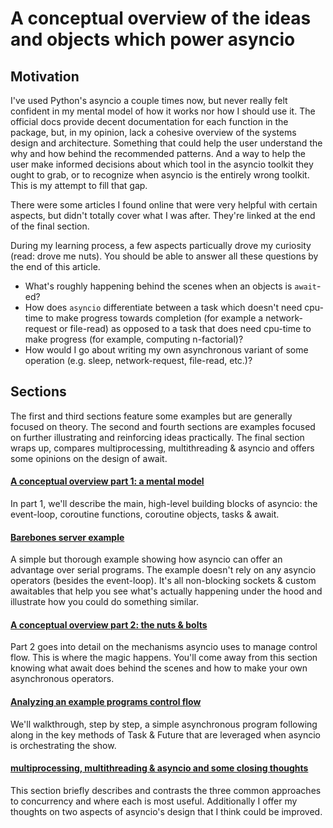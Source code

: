 # A conceptual overview of the ideas and objects which power asyncio

## Motivation

I've used Python's asyncio a couple times now, but never really felt confident in my mental model of how it works nor how I should use it. The official docs provide decent documentation for each function in the package, but, in my opinion, lack a cohesive overview of the systems design and architecture. Something that could help the user understand the why and how behind the recommended patterns. And a way to help the user make informed decisions about which tool in the asyncio toolkit they ought to grab, or to recognize when asyncio is the entirely wrong toolkit. This is my attempt to fill that gap.

There were some articles I found online that were very helpful with certain aspects, but didn't totally cover what I was after. They're linked at the end of the final section.

During my learning process, a few aspects particually drove my curiosity (read: drove me nuts). You should be able to answer all these questions by the end of this article.
- What's roughly happening behind the scenes when an objects is `await`-ed? 
- How does `asyncio` differentiate between a task which doesn't need cpu-time to make progress towards completion (for example a network-request or file-read) as opposed to a task that does need cpu-time to make progress (for example, computing n-factorial)?
- How would I go about writing my own asynchronous variant of some operation (e.g. sleep, network-request, file-read, etc.)?

## Sections

The first and third sections feature some examples but are generally focused on theory. The second and fourth sections are examples
focused on further illustrating and reinforcing ideas practically. The final section wraps up, compares multiprocessing, multithreading & asyncio and offers some opinions on the design of await.

#### [A conceptual overview part 1: a mental model](https://github.com/anordin95/a-conceptual-overview-of-asyncio/blob/main/1-conceptual-overview-part-1.md)

In part 1, we'll describe the main, high-level building blocks of asyncio: the event-loop, coroutine functions,
coroutine objects, tasks & await. 

#### [Barebones server example](https://github.com/anordin95/a-conceptual-overview-of-asyncio/blob/main/2-barebones-network-io-example.md)

A simple but thorough example showing how asyncio can offer an advantage over serial programs. The example doesn't rely on 
any asyncio operators (besides the event-loop). It's all non-blocking sockets & custom awaitables that help you see what's
actually happening under the hood and illustrate how you could do something similar.

#### [A conceptual overview part 2: the nuts & bolts](https://github.com/anordin95/a-conceptual-overview-of-asyncio/blob/main/3-conceptual-overview-part-2.md)

Part 2 goes into detail on the mechanisms asyncio uses to manage control flow. This is where the magic happens. You'll
come away from this section knowing what await does behind the scenes and how to make your own asynchronous operators.

#### [Analyzing an example programs control flow](https://github.com/anordin95/a-conceptual-overview-of-asyncio/blob/main/5-conclusions.md)

We'll walkthrough, step by step, a simple asynchronous program following along in the key methods of Task & Future that are leveraged when asyncio is orchestrating the show. 

#### [multiprocessing, multithreading & asyncio and some closing thoughts](https://github.com/anordin95/a-conceptual-overview-of-asyncio/blob/main/5-conclusions.md)

This section briefly describes and contrasts the three common approaches to concurrency and where each is most useful. Additionally I offer my thoughts on two aspects of asyncio's design that I think could be improved.